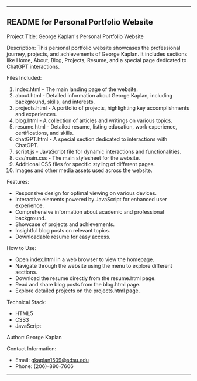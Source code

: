 ---------------------------------------------------------------
README for Personal Portfolio Website
---------------------------------------------------------------

Project Title:
George Kaplan's Personal Portfolio Website

Description:
This personal portfolio website showcases the professional journey, projects, and achievements of George Kaplan. It includes sections like Home, About, Blog, Projects, Resume, and a special page dedicated to ChatGPT interactions.

Files Included:
1. index.html - The main landing page of the website.
2. about.html - Detailed information about George Kaplan, including background, skills, and interests.
3. projects.html - A portfolio of projects, highlighting key accomplishments and experiences.
4. blog.html - A collection of articles and writings on various topics.
5. resume.html - Detailed resume, listing education, work experience, certifications, and skills.
6. chatGPT.html - A special section dedicated to interactions with ChatGPT.
7. script.js - JavaScript file for dynamic interactions and functionalities.
8. css/main.css - The main stylesheet for the website.
9. Additional CSS files for specific styling of different pages.
10. Images and other media assets used across the website.

Features:
- Responsive design for optimal viewing on various devices.
- Interactive elements powered by JavaScript for enhanced user experience.
- Comprehensive information about academic and professional background.
- Showcase of projects and achievements.
- Insightful blog posts on relevant topics.
- Downloadable resume for easy access.

How to Use:
- Open index.html in a web browser to view the homepage.
- Navigate through the website using the menu to explore different sections.
- Download the resume directly from the resume.html page.
- Read and share blog posts from the blog.html page.
- Explore detailed projects on the projects.html page.

Technical Stack:
- HTML5
- CSS3
- JavaScript

Author:
George Kaplan

Contact Information:
- Email: gkaplan1509@sdsu.edu
- Phone: (206)-890-7606
---------------------------------------------------------------
